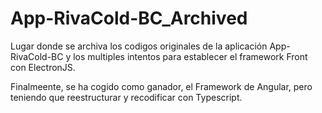 # App-RivaCold-BC_Archived

Lugar donde se archiva los codigos originales de la aplicación App-RivaCold-BC y los multiples intentos para establecer el framework Front con ElectronJS.

Finalmeente, se ha cogido como ganador, el Framework de Angular, pero teniendo que reestructurar y recodificar con Typescript.
